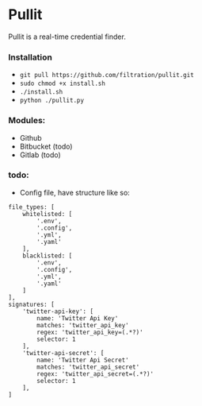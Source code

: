 # Pullit

Pullit is a real-time credential finder. 

### Installation

- ``` git pull https://github.com/filtration/pullit.git ```
- ``` sudo chmod +x install.sh  ```
- ``` ./install.sh ```
- ``` python ./pullit.py  ```


### Modules:

- Github
- Bitbucket (todo)
- Gitlab (todo)


### todo:

- Config file, have structure like so:
    
```
file_types: [
    whitelisted: [
        '.env',
        '.config',
        '.yml',
        '.yaml'
    ],
    blacklisted: [
        '.env',
        '.config',
        '.yml',
        '.yaml'
    ]
],
signatures: [
    'twitter-api-key': [ 
        name: 'Twitter Api Key'
        matches: 'twitter_api_key'
        regex: 'twitter_api_key=(.*?)'
        selector: 1
    ],
    'twitter-api-secret': [ 
        name: 'Twitter Api Secret'
        matches: 'twitter_api_secret'
        regex: 'twitter_api_secret=(.*?)'
        selector: 1
    ],
] 
```